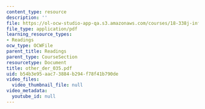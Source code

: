 ```yaml
---
content_type: resource
description: ''
file: https://ol-ocw-studio-app-qa.s3.amazonaws.com/courses/18-338j-infinite-random-matrix-theory-fall-2004/b54b3e95aac73884b294f78f41b790de_other_der_035.pdf
file_type: application/pdf
learning_resource_types:
- Readings
ocw_type: OCWFile
parent_title: Readings
parent_type: CourseSection
resourcetype: Document
title: other_der_035.pdf
uid: b54b3e95-aac7-3884-b294-f78f41b790de
video_files:
  video_thumbnail_file: null
video_metadata:
  youtube_id: null
---
```

